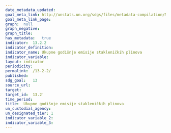 ```yaml
---	
date_metadata_updated:	
goal_meta_link:	http://unstats.un.org/sdgs/files/metadata-compilation/Metadata-Goal-13.pdf'
goal_meta_link_page:	
graph:	null
graph_negative:	
graph_title:	
has_metadata:	true
indicator:	13.2.2
indicator_definition:	
indicator_name:	Ukupne godišnje emisije stakleničkih plinova
indicator_variable:	
layout:	indicator
periodicity:	
permalink:	/13-2-2/
published:	
sdg_goal:	13
source_url:	
target:	
target_id:	13.2'
time_period:	
title:	Ukupne godišnje emisije stakleničkih plinova
un_custodial_agency:	
un_designated_tier:	1
indicator_variable_2:	
indicator_variable_3:	
---	
```

